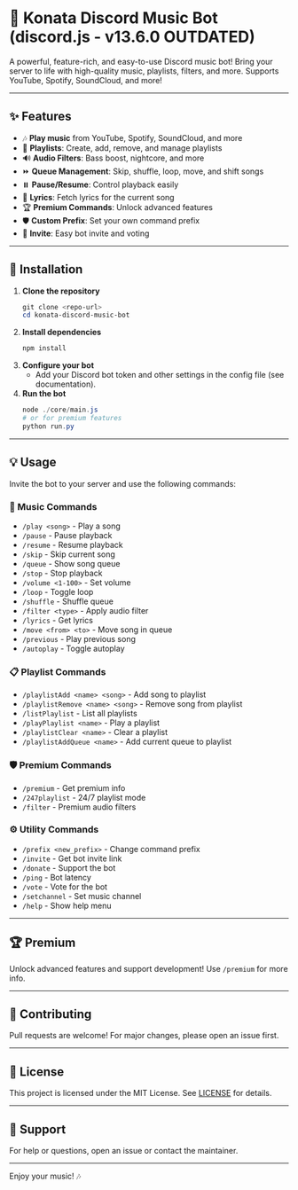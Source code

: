 # 🎵 Konata Discord Music Bot (discord.js - v13.6.0 OUTDATED)<br>

A powerful, feature-rich, and easy-to-use Discord music bot! Bring your server to life with high-quality music, playlists, filters, and more. Supports YouTube, Spotify, SoundCloud, and more! 

---

## ✨ Features

- 🎶 **Play music** from YouTube, Spotify, SoundCloud, and more
- 📃 **Playlists**: Create, add, remove, and manage playlists
- 🔊 **Audio Filters**: Bass boost, nightcore, and more
- ⏩ **Queue Management**: Skip, shuffle, loop, move, and shift songs
- ⏸️ **Pause/Resume**: Control playback easily
- 🎤 **Lyrics**: Fetch lyrics for the current song
- 🏆 **Premium Commands**: Unlock advanced features
- 🛡️ **Custom Prefix**: Set your own command prefix
- 🤖 **Invite**: Easy bot invite and voting

---

## 🚀 Installation

1. **Clone the repository**
   ```powershell
   git clone <repo-url>
   cd konata-discord-music-bot
   ```
2. **Install dependencies**
   ```powershell
   npm install
   ```
3. **Configure your bot**
   - Add your Discord bot token and other settings in the config file (see documentation).
4. **Run the bot**
   ```powershell
   node ./core/main.js
   # or for premium features
   python run.py
   ```

---

## 💡 Usage

Invite the bot to your server and use the following commands:

### 🎼 Music Commands
- `/play <song>` - Play a song
- `/pause` - Pause playback
- `/resume` - Resume playback
- `/skip` - Skip current song
- `/queue` - Show song queue
- `/stop` - Stop playback
- `/volume <1-100>` - Set volume
- `/loop` - Toggle loop
- `/shuffle` - Shuffle queue
- `/filter <type>` - Apply audio filter
- `/lyrics` - Get lyrics
- `/move <from> <to>` - Move song in queue
- `/previous` - Play previous song
- `/autoplay` - Toggle autoplay

### 📋 Playlist Commands
- `/playlistAdd <name> <song>` - Add song to playlist
- `/playlistRemove <name> <song>` - Remove song from playlist
- `/listPlaylist` - List all playlists
- `/playPlaylist <name>` - Play a playlist
- `/playlistClear <name>` - Clear a playlist
- `/playlistAddQueue <name>` - Add current queue to playlist

### 🛡️ Premium Commands
- `/premium` - Get premium info
- `/247playlist` - 24/7 playlist mode
- `/filter` - Premium audio filters

### ⚙️ Utility Commands
- `/prefix <new_prefix>` - Change command prefix
- `/invite` - Get bot invite link
- `/donate` - Support the bot
- `/ping` - Bot latency
- `/vote` - Vote for the bot
- `/setchannel` - Set music channel
- `/help` - Show help menu

---

## 🏆 Premium
Unlock advanced features and support development! Use `/premium` for more info.

---

## 🤝 Contributing
Pull requests are welcome! For major changes, please open an issue first.

---

## 📄 License
This project is licensed under the MIT License. See [LICENSE](LICENSE) for details.

---

## 💬 Support
For help or questions, open an issue or contact the maintainer.

---

Enjoy your music! 🎶
